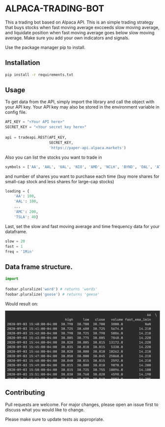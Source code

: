 # ALPACA-TRADING-BOT
This a trading bot based on Alpaca API. This is an simple trading strategy that buys stocks when fast moving average excceeds slow moving average, and liquidate position when fast moving average goes below slow moving average. Make sure you add your own indicators and signals.

Use the package manager pip to install.
## Installation
```bash
pip install -r requirements.txt
```

## Usage
To get data from the API, simply import the library and call the object with your API key. Your API key may also be stored in the environment variable in config file.
```python
API_KEY = "<Your API here>"
SECRET_KEY = "<Your secret key here>"

api = tradeapi.REST(API_KEY,
                    SECRET_KEY,
                    'https://paper-api.alpaca.markets')
```
Also you can list the stocks you want to trade in 
```python
symbols = ['AA', 'AAL', 'UAL', 'NIO', 'AMD', 'NCLH', 'BYND', 'DAL', 'ATVI', 'WORK', 'VIRT', 'AAPL', 'AMC', 'TSLA']
```
and number of shares you want to purchase each time (buy more shares for small-cap stock and less shares for large-cap stocks)
```python
loading = {
    'AA': 100,
    'AAL': 100,
    ... 
    'AMC': 200,
    'TSLA': 40}
```
Last, set the slow and fast moving average and time frequency data for your dataframe.
```python
slow = 20
fast = 1
freq = '1Min'
```

## Data frame structure.


```python
import 

foobar.pluralize('word') # returns 'words'
foobar.pluralize('goose') # returns 'geese'
```
Would result on:

![](images/dataframe.png)

## Contributing
Pull requests are welcome. For major changes, please open an issue first to discuss what you would like to change.

Please make sure to update tests as appropriate.
